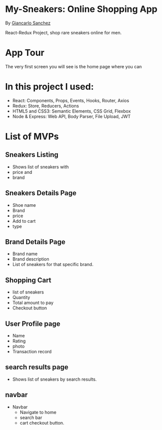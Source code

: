 # My-Sneakers: Online Shopping App
By [Giancarlo Sanchez](https://www.google.com)

React-Redux Project, shop rare sneakers online for men.

# App Tour
The very first screen you will see is the home page where you can



# In this project I used:
* React: Components, Props, Events, Hooks, Router, Axios
* Redux: Store, Reducers, Actions
* HTML5 and CSS3: Semantic Elements, CSS Grid, Flexbox
* Node & Express: Web API, Body Parser, File Upload, JWT


# List of MVPs

## Sneakers Listing 
  * Shows list of sneakers with
  * price and
  * brand
 
  
## Sneakers Details Page
  * Shoe name
  * Brand
  * price
  * Add to cart
  * type
 
## Brand Details Page
  * Brand name
  * Brand description
  * List of sneakers for that specific brand.

  
## Shopping Cart
  * list of sneakers 
  * Quantity 
  * Total amount to pay 
  * Checkout button

## User Profile page
* Name
* Rating 
* photo
* Transaction record
 
 
## search results page
* Shows list of sneakers by search results.
 
## navbar
* Navbar 
  * Navigate to home 
  * search bar
  * cart checkout button.

